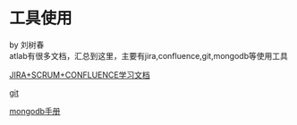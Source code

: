 # 工具使用

by 刘树春  
atlab有很多文档，汇总到这里，主要有jira,confluence,git,mongodb等使用工具

[JIRA+SCRUM+CONFLUENCE学习文档](https://cf.qiniu.io/pages/viewpage.action?pageId=11681238&preview=%2F11681238%2F11681250%2F20160531-JIRA%2BSCRUM%2BCONFLUENCE%E5%AD%A6%E4%B9%A0%E6%96%87%E6%A1%A3.pdf)

[git](https://book.git-scm.com/docs)

[mongodb手册](https://docs.mongodb.com/manual/tutorial/getting-started/)



